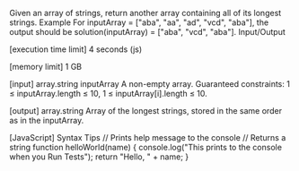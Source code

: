 Given an array of strings, return another array containing all of its longest strings.
Example
For inputArray = ["aba", "aa", "ad", "vcd", "aba"], the output should be
solution(inputArray) = ["aba", "vcd", "aba"].
Input/Output


[execution time limit] 4 seconds (js)


[memory limit] 1 GB


[input] array.string inputArray
A non-empty array.
Guaranteed constraints:
1 ≤ inputArray.length ≤ 10,
1 ≤ inputArray[i].length ≤ 10.


[output] array.string
Array of the longest strings, stored in the same order as in the inputArray.


[JavaScript] Syntax Tips
// Prints help message to the console
// Returns a string
function helloWorld(name) {
    console.log("This prints to the console when you Run Tests");
    return "Hello, " + name;
}


